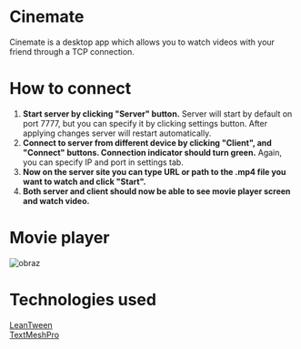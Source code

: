 # Cinemate
Cinemate is a desktop app which allows you to watch videos with your friend through a TCP connection.</br>

# How to connect
1. <b>Start server by clicking "Server" button.</b> Server will start by default on port 7777, but you can specify it by clicking settings button. After applying changes server will restart automatically.
3. <b>Connect to server from different device by clicking "Client", and "Connect" buttons. Connection indicator should turn green.</b> Again, you can specify IP and port in settings tab.
4. <b>Now on the server site you can type URL or path to the .mp4 file you want to watch and click "Start".</b>
5. <b>Both server and client should now be able to see movie player screen and watch video.</b>

# Movie player
![obraz](https://github.com/michal34512/Cinemate/assets/136522993/a9b1785c-ca1e-4bf6-92a3-8c151370aef3)

# Technologies used
[LeanTween](https://assetstore.unity.com/packages/tools/animation/leantween-3595) </br>
[TextMeshPro](https://docs.unity3d.com/Manual/com.unity.textmeshpro.html)
